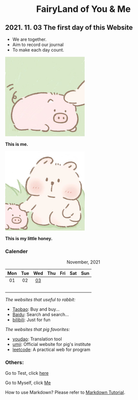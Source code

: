 # <center> FairyLand of  You & Me</center>

## 2021. 11. 03 The first day of this Website

- We are together.
- Aim to record our journal
- To make each day count.

<img src="images/Me.jpeg" alt="Me" style="zoom:25%;" />

**This is me.**

<img src="images/She.jpeg" alt="She" style="zoom:25%;" />

**This is my little honey.**



### **Calender**

<center>November, 2021</center>

| Mon  | Tue  |      Wed      | Thu  | Fri  | Sat  | Sun  |
| :--: | :--: | :-----------: | :--: | :--: | :--: | :--: |
|  01  |  02  | [03](day1.md) |      |      |      |      |
|      |      |               |      |      |      |      |
|      |      |               |      |      |      |      |
|      |      |               |      |      |      |      |
|      |      |               |      |      |      |      |
|      |      |               |      |      |      |      |



*The websites that useful to rabbit:*

* [Taobao](https://www.taobao.com): Buy and buy...
* [Baidu](https://www.baidu.com): Search and search...
* [bilibili](https://www.bilibili.com): Just for fun

*The websites that pig favorites:*

- [youdao](https://fanyi.youdao.com): Translation tool
- [umji](https://www.ji.sjtu.edu.cn/cn/): Official website for pig's institute
- [leetcode](https://leetcode-cn.com): A practical web for program



### Others:

Go to Test, click [here](test.md)

Go to Myself, click [Me](https://xuleeyoung.github.io/Blogs/)

How to use Markdown? Please refer to [Markdown Tutorial](markdown.html).



